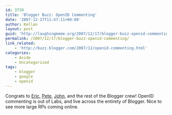 ```yaml
---
id: 3739
title: 'Blogger Buzz: OpenID Commenting'
date: '2007-12-17T11:47:11+00:00'
author: Kellan
layout: post
guid: 'http://laughingmeme.org/2007/12/17/blogger-buzz-openid-commenting/'
permalink: /2007/12/17/blogger-buzz-openid-commenting/
link_related:
    - 'http://buzz.blogger.com/2007/12/openid-commenting.html'
categories:
    - Aside
    - Uncategorized
tags:
    - blogger
    - google
    - openid
---
```


Congrats to [Eric](http://vedana.net), [Pete](http://www.grogmaster.com/), [John](http://journals.aol.com/panzerjohn/abstractioneer), and the rest of the Blogger crew! OpenID commenting is out of Labs, and live across the entirety of Blogger. Nice to see more large RPs coming online.